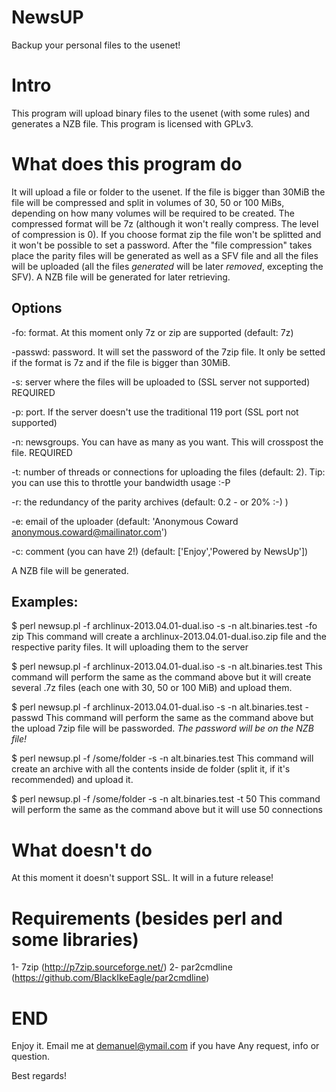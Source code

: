 NewsUP
======

Backup your personal files to the usenet!

# Intro


This program will upload binary files to the usenet (with some rules) and generates a NZB file.
This program is licensed with GPLv3.

# What does this program do

It will upload a file or folder to the usenet. If the file is bigger than 30MiB
the file will be compressed and split in volumes of 30, 50 or 100 MiBs, depending
on how many volumes will be required to be created.
The compressed format will be 7z (although it won't really compress. The level of compression is 0).
If you choose format zip the file won't be splitted and it won't be possible to set
a password. 
After the "file compression" takes place the parity files will be generated as well as a SFV file and 
all the files will be uploaded (all the files *generated* will be later *removed*, excepting the SFV).
A NZB file will be generated for later retrieving.


## Options

-fo: format. At this moment only 7z or zip are supported (default: 7z)


-passwd: password. It will set the password of the 7zip file. It only be setted if the format is 7z and if the file is bigger than 30MiB.


-s: server where the files will be uploaded to (SSL server not supported) REQUIRED


-p: port. If the server doesn't use the traditional 119 port (SSL port not supported)


-n: newsgroups. You can have as many as you want. This will crosspost the file. REQUIRED


-t: number of threads or connections for uploading the files (default: 2). Tip: you can use this to throttle your bandwidth usage :-P


-r: the redundancy of the parity archives (default: 0.2 - or 20% :-) )


-e: email of the uploader (default: 'Anonymous Coward <anonymous.coward@mailinator.com>')


-c: comment (you can have 2!) (default: ['Enjoy','Powered by NewsUp'])


A NZB file will be generated.

## Examples:
$ perl newsup.pl -f archlinux-2013.04.01-dual.iso -s <upload server> -n alt.binaries.test -fo zip
This command will create a archlinux-2013.04.01-dual.iso.zip file and the respective parity files. It 
will uploading them to the server


$ perl newsup.pl -f archlinux-2013.04.01-dual.iso -s <upload server> -n alt.binaries.test
This command will perform the same as the command above but it will create several .7z files (each
one with 30, 50 or 100 MiB) and upload them.

$ perl newsup.pl -f archlinux-2013.04.01-dual.iso -s <upload server> -n alt.binaries.test -passwd <my password>
This command will perform the same as the command above but the upload 7zip file will be passworded. *The password
will be on the NZB file!*

$ perl newsup.pl -f /some/folder -s <upload server> -n alt.binaries.test
This command will create an archive with all the contents inside de folder (split it, if it's recommended) and upload it.

$ perl newsup.pl -f /some/folder -s <upload server> -n alt.binaries.test -t 50
This command will perform the same as the command above but it will use 50 connections


# What doesn't do
At this moment it doesn't support SSL. It will in a future release!

# Requirements (besides perl and some libraries)
1- 7zip (http://p7zip.sourceforge.net/)
2- par2cmdline (https://github.com/BlackIkeEagle/par2cmdline)

# END

Enjoy it. Email me at demanuel@ymail.com if you have Any request, info or question.

Best regards!
